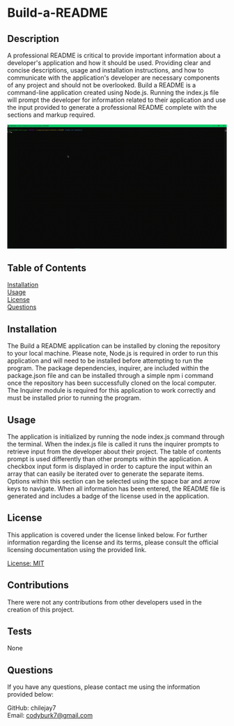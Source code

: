 # Build-a-README

## Description

A professional README is critical to provide important information about a developer's application and how it should be used.  Providing clear and concise descriptions, usage and installation instructions, and how to communicate with the application's developer are necessary components of any project and should not be overlooked.  Build a README is a command-line application created using Node.js.  Running the index.js file will prompt the developer for information related to their application and use the input provided to generate a professional README complete with the sections and markup required.

![README Application](./README_App.gif)

## Table of Contents 

[Installation](#installation)  
    [Usage](#usage)  
    [License](#license)  
    [Questions](#questions)  
      
    
## Installation

The Build a README application can be installed by cloning the repository to your local machine.  Please note, Node.js is required in order to run this application and will need to be installed before attempting to run the program.  The package dependencies, inquirer, are included within the package.json file and can be installed through a simple npm i command once the repository has been successfully cloned on the local computer.  The Inquirer module is required for this application to work correctly and must be installed prior to running the program.

## Usage

The application is initialized by running the node index.js command through the terminal.  When the index.js file is called it runs the inquirer prompts to retrieve input from the developer about their project.  The table of contents prompt is used differently than other prompts within the application.  A checkbox input form is displayed in order to capture the input within an array that can easily be iterated over to generate the separate items.  Options within this section can be selected using the space bar and arrow keys to navigate.  When all information has been entered, the README file is generated and includes a badge of the license used in the application.

## License

This application is covered under the license linked below.  For further information regarding the license and its terms, please consult the official licensing documentation using the provided link.

[License: MIT](https://opensource.org/licenses/MIT)

## Contributions

There were not any contributions from other developers used in the creation of this project.

## Tests

None

## Questions

If you have any questions, please contact me using the information provided below:  
  
GitHub: chilejay7  
Email: codyburk7@gmail.com

